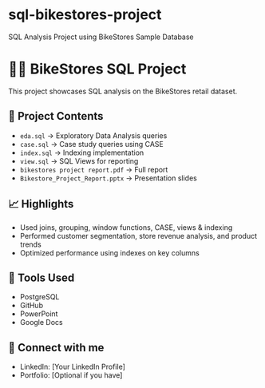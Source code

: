 # sql-bikestores-project
SQL Analysis Project using BikeStores Sample Database

# 🚴‍♂️ BikeStores SQL Project

This project showcases SQL analysis on the BikeStores retail dataset.

## 📂 Project Contents

- `eda.sql` → Exploratory Data Analysis queries
- `case.sql` → Case study queries using CASE
- `index.sql` → Indexing implementation
- `view.sql` → SQL Views for reporting
- `bikestores project report.pdf` → Full report
- `Bikestore_Project_Report.pptx` → Presentation slides

## 📈 Highlights

- Used joins, grouping, window functions, CASE, views & indexing
- Performed customer segmentation, store revenue analysis, and product trends
- Optimized performance using indexes on key columns

## 📆 Tools Used

- PostgreSQL
- GitHub
- PowerPoint
- Google Docs

## 🔗 Connect with me
- LinkedIn: [Your LinkedIn Profile]
- Portfolio: [Optional if you have]

